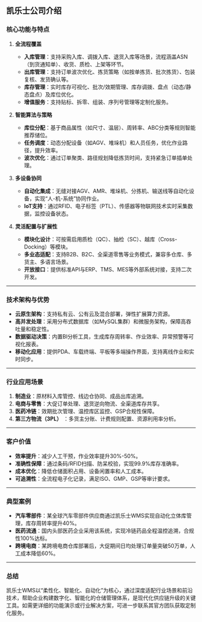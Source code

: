 ## 凯乐士公司介绍
### **核心功能与特点**

1. **全流程覆盖**

    * **入库管理**：支持采购入库、调拨入库、退货入库等场景，流程涵盖ASN（到货通知单）、收货、质检、上架等环节。
    * **出库管理**：支持订单波次优化、拣货策略（如按单拣货、批次拣货）、包装复核、发货确认等。
    * **库存管理**：实时库存可视化、批次/效期管理、库存调拨、盘点（动态/静态盘点）及库位优化。
    * **增值服务**：支持贴标、拆零、组装、序列号管理等定制化服务。
2. **智能算法与策略**

    * **库位分配**：基于商品属性（如尺寸、温层）、周转率、ABC分类等规则智能推荐储位。
    * **任务调度**：动态分配设备（如AGV、堆垛机）和人员任务，优化作业路径，提升效率。
    * **波次优化**：通过订单聚类、路径规划降低拣货时间，支持紧急订单插单处理。
3. **多设备协同**

    * **自动化集成**：无缝对接AGV、AMR、堆垛机、分拣机、输送线等自动化设备，实现“人-机-系统”协同作业。
    * **IoT支持**：通过RFID、电子标签（PTL）、传感器等物联网技术实时采集数据，监控设备状态。
4. **灵活配置与扩展性**

    * **模块化设计**：可按需启用质检（QC）、抽检（SC）、越库（Cross-Docking）等模块。
    * **多业态适配**：支持B2B、B2C、全渠道零售等业务模式，兼容多仓库、多货主、多语言场景。
    * **开放接口**：提供标准API与ERP、TMS、MES等外部系统对接，支持二次开发。

---

### **技术架构与优势**

* **云原生架构**：支持私有云、公有云及混合部署，弹性扩展算力资源。
* **高并发处理**：采用分布式数据库（如MySQL集群）和微服务架构，保障高吞吐量和稳定性。
* **数据驱动决策**：内置BI分析工具，生成库存周转率、作业效率、异常预警等可视化报表。
* **移动化应用**：提供PDA、车载终端、平板等多端操作界面，支持离线作业和实时同步。

---

### **行业应用场景**

1. **制造业**：原材料入库管控、线边仓协同、成品出库追溯。
2. **电商与零售**：大促订单处理、退货逆向物流、全渠道库存共享。
3. **医药冷链**：效期批次管理、温控库区监控、GSP合规性保障。
4. **第三方物流（3PL）**  ：多货主分账、计费规则配置、资源利用率分析。

---

### **客户价值**

* **效率提升**：减少人工干预，作业效率提升30%-50%。
* **准确性保障**：通过条码/RFID扫描、防呆校验，实现99.9%库存准确率。
* **成本优化**：降低仓储面积占用、设备闲置率和人工成本。
* **可追溯性**：全流程电子化记录，满足ISO、GMP、GSP等审计要求。

---

### **典型案例**

* **汽车零部件**：某全球汽车零部件供应商通过凯乐士WMS实现自动化立体库管理，库存周转率提升40%。
* **医药流通**：国内头部医药企业采用该系统，实现冷链药品全程温控追溯，合规性100%达标。
* **跨境电商**：某跨境电商仓库部署后，大促期间日均处理订单量突破50万单，人工成本降低60%。

---

### **总结**

凯乐士WMS以“柔性化、智能化、自动化”为核心，通过深度适配行业场景和前沿技术，帮助企业构建数字化、智能化的仓储管理体系，是现代化供应链升级的关键工具。如需更详细的功能演示或行业解决方案，可进一步联系其官方团队获取定制化服务。
